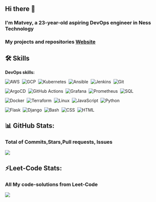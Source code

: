 ## Hi there 👋 
### I'm Matvey, a 23-year-old aspiring DevOps engineer in Ness Technology
### My projects and repositories [Website](https://matveyguralskiy.com)
## 🛠 Skills
<strong> DevOps skills: </strong>
<p>
  <img src="https://img.shields.io/badge/AWS--coral" alt="AWS">&nbsp;
  <img src="https://img.shields.io/badge/GCP--blue" alt="GCP">&nbsp;
  <img src="https://img.shields.io/badge/Kubernetes--cornflowerblue" alt="Kubernetes">&nbsp; 
  <img src="https://img.shields.io/badge/Ansible--white" alt="Ansible">&nbsp;
  <img src="https://img.shields.io/badge/Jenkins--tomato" alt="Jenkins">&nbsp;
  <img src="https://img.shields.io/badge/Git--darkred"  alt="Git">&nbsp;
   
  
</p>

<p>
  <img src="https://img.shields.io/badge/ArgoCD--crimson" alt="ArgoCD">&nbsp; 
  <img src="https://img.shields.io/badge/GitHub Actions--darkslategray" alt="GitHub Actions">&nbsp; 
  <img src="https://img.shields.io/badge/Grafana--indianred" alt="Grafana">&nbsp;
  <img src="https://img.shields.io/badge/Prometheus--firebrick" alt="Prometheus">&nbsp;
  <img src="https://img.shields.io/badge/SQL--indigo"  alt="SQL">&nbsp;
   
  
</p>

<p>
  <img src="https://img.shields.io/badge/Docker--blue" alt="Docker">&nbsp;
  <img src="https://img.shields.io/badge/Terraform--mediumpurple" alt="Terraform">&nbsp;
  <img src="https://img.shields.io/badge/Linux--orangered" alt="Linux">&nbsp;
  <img src="https://img.shields.io/badge/JavaScript--yellow" alt="JavaScript">&nbsp;  
  <img src="https://img.shields.io/badge/Python--darkcyan" alt="Python">&nbsp;

  
  <img src="https://img.shields.io/badge/Flask--slategrey" alt="Flask">&nbsp;
  <img src="https://img.shields.io/badge/Django--seagreen" alt="Django">&nbsp;
  <img src="https://img.shields.io/badge/Bash--midnightblue" alt="Bash">&nbsp;
  <img src="https://img.shields.io/badge/CSS--skyblue" alt="CSS">&nbsp; 
  <img src="https://img.shields.io/badge/HTML--hotpink" alt="HTML">&nbsp;
  
  
</p>

## 📊 GitHub Stats:
### Total of Commits,Stars,Pull requests, Issues
![](https://github-readme-stats.vercel.app/api?username=MatveyGuralskiy&theme=dark&hide_border=false&include_all_commits=false&count_private=false)

## ⚡Leet-Code Stats:
### All My code-solutions from Leet-Code
![](https://leetcard.jacoblin.cool/MatveyGuralskiy)
